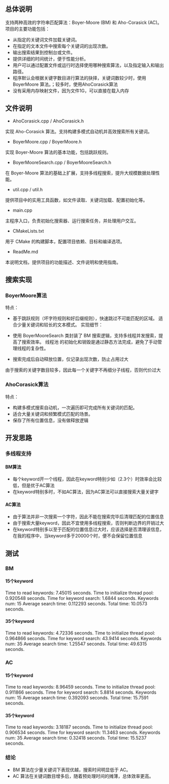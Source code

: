 ## 总体说明
支持两种高效的字符串匹配算法：Boyer-Moore (BM) 和 Aho-Corasick (AC)。
项目的主要功能包括：

- 从指定的关键词文件加载关键词。
- 在指定的文本文件中搜索每个关键词的出现次数。
- 输出搜索结果到控制台或文件。
- 提供详细的时间统计，便于性能分析。
- 用户可以通过配置文件或运行时选择使用哪种搜索算法，以及指定输入和输出路径。
- 程序默认会根据关键字数目进行算法的抉择，关键词数较少时，使用 BoyerMoore 算法。；较多时，使用AhoCorasick算法
- 没有采用内存映射文件，因为文件1G，可以直接在载入内存

## 文件说明
- AhoCorasick.cpp / AhoCorasick.h

实现 Aho-Corasick 算法。支持构建多模式自动机并高效搜索所有关键词。

- BoyerMoore.cpp / BoyerMoore.h

实现 Boyer-Moore 算法的基本功能，包括跳跃规则。

- BoyerMooreSearch.cpp / BoyerMooreSearch.h

在 Boyer-Moore 算法的基础上扩展，支持多线程搜索，提升大规模数据处理性能。

- util.cpp / util.h

提供项目中的实用工具函数，如文件读取、关键词加载、配置初始化等。

- main.cpp

主程序入口，负责初始化搜索器、运行搜索任务，并处理用户交互。

- CMakeLists.txt

用于 CMake 的构建脚本，配置项目依赖、目标和编译选项。

- ReadMe.md

本说明文档，提供项目的功能描述、文件说明和使用指南。
## 搜索实现
### BoyerMoore算法
特点：

- 基于跳跃规则（坏字符规则和好后缀规则），快速跳过不可能匹配的区域。
适合少量关键词和较长的文本模式。
实现细节：

- 使用 BoyerMooreSearch 类封装了 BM 搜索逻辑，支持多线程并发搜索，提高了搜索效率。
线程池 的初始化和销毁是通过静态方法完成，避免了手动管理线程的复杂性。

- 搜索完成后自动释放位置，仅记录出现次数，防止占用过大

由于搜索的关键字数目较多，因此每一个关键字不再细分子线程，否则代价过大
### AhoCorasick算法
特点：

- 构建多模式搜索自动机，一次遍历即可完成所有关键词的匹配。
- 适合大量关键词和频繁模式匹配的场景。
- 保存了所有位置信息，没有做释放逻辑

## 开发思路

### 多线程支持
#### BM算法
- 每个keyword开一个线程，因此在keyword特别少如（2.3个）时效率会比较低，但是优于AC算法
- 在keyword特别多时，不如AC算法，因为AC算法可以直接搜索大量关键字
#### AC算法
- 由于算法并非一次搜索一个字符，因此不能在搜索完毕后清理匹配的位置信息
- 由于搜索大量keyword，因此不宜使用多线程搜索，否则判断边界的开销过大
- 在keyword特别多以至于匹配的位置信息过大时，应该选择是否清理该信息，在我的程序中，当keyword多于20000个时，便不会保留位置信息
## 测试
### BM
#### 15个keyword
Time to read keywords: 7.45015 seconds.
Time to initialize thread pool: 0.920548 seconds.
Time for keyword search: 1.6844 seconds.
Keywords num: 15
Average search time: 0.112293 seconds.
Total time: 10.0573 seconds.
#### 35个keyword
Time to read keywords: 4.72336 seconds.
Time to initialize thread pool: 0.964866 seconds.
Time for keyword search: 43.9414 seconds.
Keywords num: 35
Average search time: 1.25547 seconds.
Total time: 49.6315 seconds.
### AC
#### 15个keyword
Time to read keywords: 8.96459 seconds.
Time to initialize thread pool: 0.911866 seconds.
Time for keyword search: 5.8814 seconds.
Keywords num: 15
Average search time: 0.392093 seconds.
Total time: 15.7591 seconds.
#### 35个keyword
Time to read keywords: 3.18187 seconds.
Time to initialize thread pool: 0.906534 seconds.
Time for keyword search: 11.3463 seconds.
Keywords num: 35
Average search time: 0.32418 seconds.
Total time: 15.5237 seconds.
### 结论
- BM 算法在少量关键词下表现优越，搜索时间明显低于 AC。
- AC 算法在关键词数目增多后，随着预处理时间的摊薄，总体效率更高。